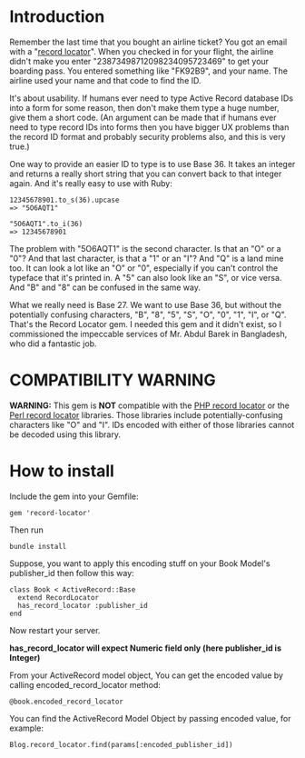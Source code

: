 # Introduction

Remember the last time that you bought an airline ticket?  You got an email with a
"[record locator](http://en.wikipedia.org/wiki/Record_locator)".
When you checked in for your flight, the airline didn't make you enter "23873498712098234095723469"
to get your boarding pass.  You entered something like "FK92B9", and your name.  The airline used
your name and that code to find the ID.

It's about usability.  If humans ever need to type Active Record database IDs into a form for some
reason, then don't make them type a huge number, give them a short code.  (An argument can be made
that if humans ever need to type record IDs into forms then you have bigger UX problems than the
record ID format and probably security problems also, and this is very true.)

One way to provide an easier ID to type is to use Base 36.  It takes an integer and returns a really
short string that you can convert back to that integer again.  And it's really easy to use with
Ruby:

    12345678901.to_s(36).upcase
    => "5O6AQT1"

    "5O6AQT1".to_i(36)
    => 12345678901

The problem with "5O6AQT1" is the second character.  Is that an "O" or a "0"?  And that last
character, is that a "1" or an "I"?  And "Q" is a land mine too.  It can look a lot like an "O" or
"0", especially if you can't control the typeface that it's printed in.  A "5" can also look like an "S", or vice versa.  And "B" and "8" can be confused in the same way.

What we really need is Base 27.  We want to use Base 36, but without the potentially confusing
characters, "B", "8", "5", "S", "O", "0", "1", "I", or "Q".  That's the Record Locator gem.  I needed this gem and it
didn't exist, so I commissioned the impeccable services of Mr. Abdul Barek in Bangladesh, who did a
fantastic job.

# COMPATIBILITY WARNING

**WARNING:** This gem is **NOT** compatible with the
[PHP record locator](https://github.com/jakoubek/php-recordlocator) or the
[Perl record locator](http://search.cpan.org/~jesse/Number-RecordLocator-0.005/lib/Number/RecordLocator.pm)
libraries.  Those libraries include potentially-confusing characters like "O" and "I".  IDs encoded
with either of those libraries cannot be decoded using this library.

# How to install

Include the gem into your Gemfile:

    gem 'record-locator'

Then run

    bundle install

Suppose, you want to apply this encoding stuff on your Book Model's publisher_id then follow this way:

    class Book < ActiveRecord::Base
      extend RecordLocator
      has_record_locator :publisher_id
    end

Now restart your server.

**has_record_locator will expect Numeric field only (here publisher_id is Integer)**

From your ActiveRecord model object, You can get the encoded value by calling encoded_record_locator method:

    @book.encoded_record_locator

You can find the ActiveRecord Model Object by passing encoded value, for example:

    Blog.record_locator.find(params[:encoded_publisher_id])
